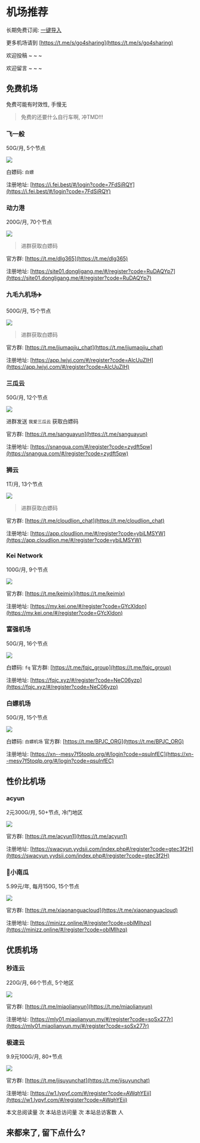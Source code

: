 # 机场推荐

长期免费订阅: [一键导入](https://subsub.surge.sh/?url=https%3A%2F%2Fraw.githubusercontent.com%2Fgo4sharing%2Fsub%2Fmain%2Fsub.yaml)

更多机场请到 [https://t.me/s/go4sharing](https://t.me/s/go4sharing)

欢迎投稿 ~ ~ ~

欢迎留言 ~ ~ ~

## 免费机场
免费可能有时效性, 手慢无

> 免费的还要什么自行车啊, 冲TMD!!!

### 飞一般
50G/月, 5个节点

<img src='README/assets/image-1.png' class='speed' />

白嫖码: `白嫖`

注册地址: [https://i.fei.best/#/login?code=7FdSiRQY](https://i.fei.best/#/login?code=7FdSiRQY)

### 动力港
200G/月, 70个节点

<img src='README/assets/image.png' class='speed' />

> 进群获取白嫖码

官方群: [https://t.me/dlg365](https://t.me/dlg365)

注册地址: [https://site01.dongligang.me/#/register?code=RuDAQYp7](https://site01.dongligang.me/#/register?code=RuDAQYp7)

### 九毛九机场✈️
500G/月, 15个节点

<img src='README/assets/image-2.png' class='speed' />

> 进群获取白嫖码

官方群: [https://t.me/jiumaojiu_chat](https://t.me/jiumaojiu_chat)

注册地址: [https://app.lwjyj.com/#/register?code=AlcUuZIH](https://app.lwjyj.com/#/register?code=AlcUuZIH)

### 三瓜云
50G/月, 12个节点

<img src='README/assets/image-7.png' class='speed' />

进群发送 `我爱三瓜云` 获取白嫖码

官方群: [https://t.me/sanguayun](https://t.me/sanguayun)

注册地址: [https://snangua.com/#/register?code=zydft5pw](https://snangua.com/#/register?code=zydft5pw)

### 狮云
1T/月, 13个节点

<img src='README/assets/image-9.png' class='speed' />

> 进群获取白嫖码

官方群: [https://t.me/cloudlion_chat](https://t.me/cloudlion_chat)

注册地址: [https://app.cloudlion.me/#/register?code=ybiLMSYW](https://app.cloudlion.me/#/register?code=ybiLMSYW)

### Kei Network
100G/月, 9个节点

<img src='README/assets/image-3.png' class='speed' />

官方群: [https://t.me/keimix](https://t.me/keimix)

注册地址: [https://my.kei.one/#/register?code=GYcXldon](https://my.kei.one/#/register?code=GYcXldon)

### 富强机场
50G/月, 16个节点

<img src='README/assets/image-4.png' class='speed' />

白嫖码: `fq`
官方群: [https://t.me/fqjc_group](https://t.me/fqjc_group)

注册地址: [https://fqjc.xyz/#/register?code=NeC06yzp](https://fqjc.xyz/#/register?code=NeC06yzp)

### 白嫖机场
50G/月, 15个节点

<img src='README/assets/image-6.png' class='speed' />

白嫖码: `白嫖机场`
官方群: [https://t.me/BPJC_ORG](https://t.me/BPJC_ORG)

注册地址: [https://xn--mesv7f5toqlp.org/#/login?code=qsulnfEC](https://xn--mesv7f5toqlp.org/#/login?code=qsulnfEC)

## 性价比机场

### acyun
2元300G/月, 50+节点, 冷门地区

<img src='README/assets/image-11.png' class='speed' />

官方群: [https://t.me/acyun1](https://t.me/acyun1)

注册地址: [https://swacyun.yydsii.com/index.php#/register?code=gtec3f2H](https://swacyun.yydsii.com/index.php#/register?code=gtec3f2H)

### 🎃小南瓜
5.99元/年, 每月150G, 15个节点

<img src='README/assets/image-8.png' class='speed' />

官方群: [https://t.me/xiaonanguacloud](https://t.me/xiaonanguacloud)

注册地址: [https://minizz.online/#/register?code=oblMIhzq](https://minizz.online/#/register?code=oblMIhzq)

## 优质机场

### 秒连云
220G/月, 66个节点, 5个地区

<img src='README/assets/image-11.png' class='speed' />

官方群: [https://t.me/miaolianyun](https://t.me/miaolianyun)

注册地址: [https://mly01.miaolianyun.my/#/register?code=soSx277r](https://mly01.miaolianyun.my/#/register?code=soSx277r)

### 极速云
9.9元100G/月, 80+节点

<img src='README/assets/image-10.png' class='speed' />

官方群: [https://t.me/jisuyunchat](https://t.me/jisuyunchat)

注册地址: [https://w1.lypyf.com/#/register?code=AWqhYEii](https://w1.lypyf.com/#/register?code=AWqhYEii)

<style>
.speed {
  max-width: 300px;
}
</style>
<script async src="https://busuanzi.icodeq.com/busuanzi.pure.mini.js"></script>

<div>
本文总阅读量 <span id="busuanzi_value_page_pv"></span> 次
本站总访问量 <span id="busuanzi_value_site_pv"></span> 次
本站总访客数 <span id="busuanzi_value_site_uv"></span> 人
</div>


## 来都来了, 留下点什么?

<link rel="stylesheet" href="https://cdn.jsdelivr.net/npm/gitalk@1/dist/gitalk.css">
<script src="https://cdn.jsdelivr.net/npm/gitalk@1/dist/gitalk.min.js"></script>
<div id="gitalk-container"></div>
<script>
const gitalk = new Gitalk({
  clientID: 'Ov23liGYWFHbbq39bY7l',
  clientSecret: '443c92236c1a3bd2af8ff53017a907dd393348cd',
  repo: 'ifenxiang.github.io',      // The repository of store comments,
  owner: 'ifenxiang',
  admin: ['ifenxiang'],
  id: location.pathname,      // Ensure uniqueness and length less than 50
  distractionFreeMode: false,  // Facebook-like distraction free mode
})

gitalk.render('gitalk-container')

</script>
